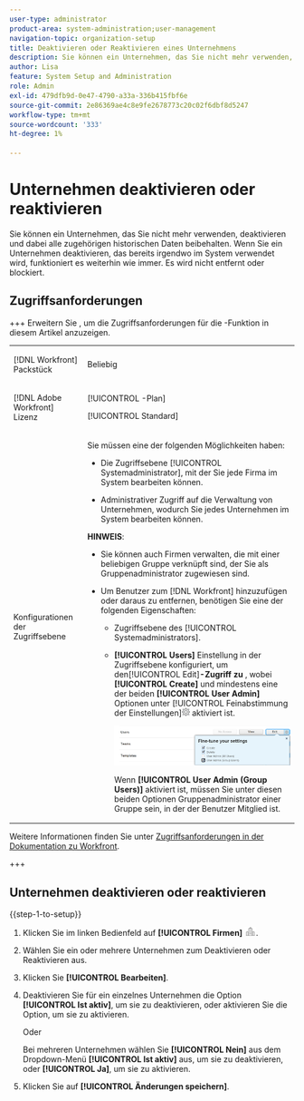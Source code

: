 ```yaml
---
user-type: administrator
product-area: system-administration;user-management
navigation-topic: organization-setup
title: Deaktivieren oder Reaktivieren eines Unternehmens
description: Sie können ein Unternehmen, das Sie nicht mehr verwenden, deaktivieren und dabei alle zugehörigen historischen Daten beibehalten. Wenn Sie ein Unternehmen deaktivieren, das bereits irgendwo im System verwendet wird, funktioniert es weiterhin wie immer. Es wird nicht entfernt oder blockiert.
author: Lisa
feature: System Setup and Administration
role: Admin
exl-id: 479dfb9d-0e47-4790-a33a-336b415fbf6e
source-git-commit: 2e86369ae4c8e9fe2678773c20c02f6dbf8d5247
workflow-type: tm+mt
source-wordcount: '333'
ht-degree: 1%

---
```


# Unternehmen deaktivieren oder reaktivieren

<!--<span class="preview">The highlighted information on this page refers to functionality not yet generally available. It is available only in the Preview Sandbox environment, and is being released in a phased rollout to Production.</span>-->

Sie können ein Unternehmen, das Sie nicht mehr verwenden, deaktivieren und dabei alle zugehörigen historischen Daten beibehalten. Wenn Sie ein Unternehmen deaktivieren, das bereits irgendwo im System verwendet wird, funktioniert es weiterhin wie immer. Es wird nicht entfernt oder blockiert.

## Zugriffsanforderungen

+++ Erweitern Sie , um die Zugriffsanforderungen für die -Funktion in diesem Artikel anzuzeigen.

<table style="table-layout:auto">
 <tbody> 
  <tr> 
   <td> <p>[!DNL Workfront] Packstück</p> </td> 
   <td><p>Beliebig</p>
   </td> 
  </tr> 
  <tr> 
   <td> <p>[!DNL Adobe Workfront] Lizenz</p> </td> 
   <td><p>[!UICONTROL -Plan]</p>
   <p>[!UICONTROL Standard]</p>
   </td> 
  </tr>
  <tr> 
   <td>Konfigurationen der Zugriffsebene</td> 
  <td> <p>Sie müssen eine der folgenden Möglichkeiten haben:</p> 
    <ul> 
     <li> <p>Die Zugriffsebene [!UICONTROL Systemadministrator], mit der Sie jede Firma im System bearbeiten können.</p> </li> 
     <li> <p>Administrativer Zugriff auf die Verwaltung von Unternehmen, wodurch Sie jedes Unternehmen im System bearbeiten können.</p> </li> 
    </ul> <p><b>HINWEIS</b>:
     <ul> 
      <li> <p>Sie können auch Firmen verwalten, die mit einer beliebigen Gruppe verknüpft sind, der Sie als Gruppenadministrator zugewiesen sind.</p> </li> 
      <li> <p>Um Benutzer zum [!DNL Workfront] hinzuzufügen oder daraus zu entfernen, benötigen Sie eine der folgenden Eigenschaften:</p> 
       <ul> 
        <li> <p>Zugriffsebene des [!UICONTROL Systemadministrators]. </p> </li> 
        <li> <p><b>[!UICONTROL Users]</b> Einstellung in der Zugriffsebene konfiguriert, um den[!UICONTROL Edit]<b>-Zugriff zu </b>, wobei <b>[!UICONTROL Create]</b> und mindestens eine der beiden <b>[!UICONTROL User Admin]</b> Optionen unter <b> </b>[!UICONTROL Feinabstimmung der Einstellungen]<img src="assets/gear-icon-in-access-levels.png"> aktiviert ist. </p> <p> <img src="assets/access-req-users.png"> </p> <p>Wenn <b>[!UICONTROL User Admin (Group Users)]</b> aktiviert ist, müssen Sie unter diesen beiden Optionen Gruppenadministrator einer Gruppe sein, in der der Benutzer Mitglied ist.</p> </li> 
       </ul>
       </li> 
     </ul> </p> </td>
  </tr> 
 </tbody> 
</table>

Weitere Informationen finden Sie unter [Zugriffsanforderungen in der Dokumentation zu Workfront](/help/quicksilver/administration-and-setup/add-users/access-levels-and-object-permissions/access-level-requirements-in-documentation.md).

+++

## Unternehmen deaktivieren oder reaktivieren

{{step-1-to-setup}}

1. Klicken Sie im linken Bedienfeld auf **[!UICONTROL Firmen]** ![Symbol Firmen](assets/companies-icon-left-panel.png).

1. Wählen Sie ein oder mehrere Unternehmen zum Deaktivieren oder Reaktivieren aus.
1. Klicken Sie **[!UICONTROL Bearbeiten]**.<!--MAKE THIS A SEPARATE NUMBERED LINE<span class="preview">(Conditional) In the Preview environment, disable the **[!UICONTROL Is Active]** option to deactivate it, or enable the option to activate it.</span>-->
1. Deaktivieren Sie für ein einzelnes Unternehmen die Option **[!UICONTROL Ist aktiv]**, um sie zu deaktivieren, oder aktivieren Sie die Option, um sie zu aktivieren. <!--ADD TO THE FRONT OF THIS SENTENCE In the Production environment, -->

   Oder

   Bei mehreren Unternehmen wählen Sie **[!UICONTROL Nein]** aus dem Dropdown-Menü **[!UICONTROL Ist aktiv]** aus, um sie zu deaktivieren, oder **[!UICONTROL Ja]**, um sie zu aktivieren.

1. Klicken Sie auf **[!UICONTROL Änderungen speichern]**.
